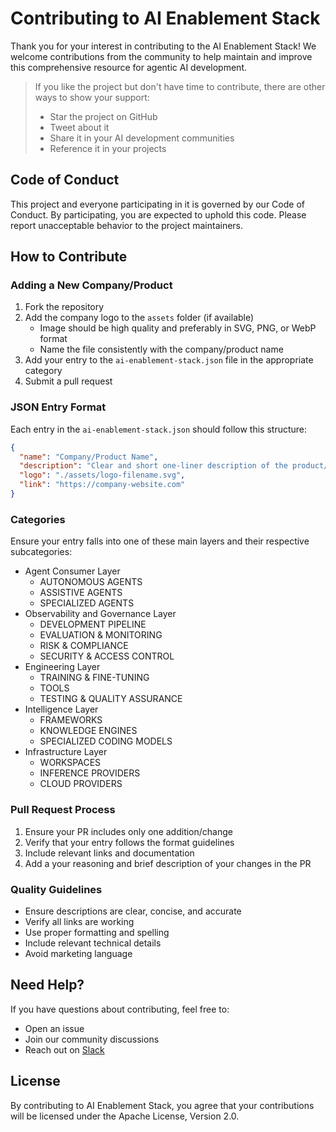 # Contributing to AI Enablement Stack

Thank you for your interest in contributing to the AI Enablement Stack! We welcome contributions from the community to help maintain and improve this comprehensive resource for agentic AI development.

> If you like the project but don't have time to contribute, there are other ways to show your support:
> - Star the project on GitHub
> - Tweet about it
> - Share it in your AI development communities
> - Reference it in your projects

## Code of Conduct

This project and everyone participating in it is governed by our Code of Conduct. By participating, you are expected to uphold this code. Please report unacceptable behavior to the project maintainers.

## How to Contribute

### Adding a New Company/Product

1. Fork the repository
2. Add the company logo to the `assets` folder (if available)
   - Image should be high quality and preferably in SVG, PNG, or WebP format
   - Name the file consistently with the company/product name
3. Add your entry to the `ai-enablement-stack.json` file in the appropriate category
4. Submit a pull request

### JSON Entry Format

Each entry in the `ai-enablement-stack.json` should follow this structure:

```json
{
  "name": "Company/Product Name",
  "description": "Clear and short one-liner description of the product/company",
  "logo": "./assets/logo-filename.svg",
  "link": "https://company-website.com"
}
```

### Categories

Ensure your entry falls into one of these main layers and their respective subcategories:

- Agent Consumer Layer
  - AUTONOMOUS AGENTS
  - ASSISTIVE AGENTS
  - SPECIALIZED AGENTS
- Observability and Governance Layer
  - DEVELOPMENT PIPELINE
  - EVALUATION & MONITORING
  - RISK & COMPLIANCE
  - SECURITY & ACCESS CONTROL
- Engineering Layer
  - TRAINING & FINE-TUNING
  - TOOLS
  - TESTING & QUALITY ASSURANCE
- Intelligence Layer
  - FRAMEWORKS
  - KNOWLEDGE ENGINES
  - SPECIALIZED CODING MODELS
- Infrastructure Layer
  - WORKSPACES
  - INFERENCE PROVIDERS
  - CLOUD PROVIDERS

### Pull Request Process

1. Ensure your PR includes only one addition/change
2. Verify that your entry follows the format guidelines
3. Include relevant links and documentation
4. Add a your reasoning and brief description of your changes in the PR

### Quality Guidelines

- Ensure descriptions are clear, concise, and accurate
- Verify all links are working
- Use proper formatting and spelling
- Include relevant technical details
- Avoid marketing language

## Need Help?

If you have questions about contributing, feel free to:
- Open an issue
- Join our community discussions
- Reach out on [Slack](https://go.daytona.io/slack)

## License

By contributing to AI Enablement Stack, you agree that your contributions will be licensed under the Apache License, Version 2.0.